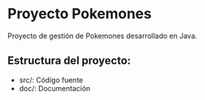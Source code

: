 # Proyecto Pokemones

Proyecto de gestión de Pokemones desarrollado en Java.

## Estructura del proyecto:
- src/: Código fuente
- doc/: Documentación
